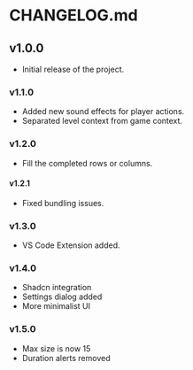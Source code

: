 # CHANGELOG.md

## v1.0.0

- Initial release of the project.

### v1.1.0

- Added new sound effects for player actions.
- Separated level context from game context.

### v1.2.0

- Fill the completed rows or columns.

#### v1.2.1

- Fixed bundling issues.

### v1.3.0

- VS Code Extension added.

### v1.4.0

- Shadcn integration
- Settings dialog added
- More minimalist UI

### v1.5.0

- Max size is now 15
- Duration alerts removed
